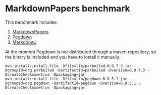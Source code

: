 # MarkdownPapers benchmark #

This benchmark includes:

1. [MarkdownPapers](http://github.com/lruiz/MarkdownPapers)
2. [Pegdown](http://github.com/sirthias/pegdown)
3. [MarkdonwJ](http://www.markdownj.org)

At the moment Pegdown is not distributed through a maven repository, so the binary is included and you have to install
it manually.

    mvn install:install-file -Dfile=lib/parboiled-0.9.7.3.jar -DgroupId=org.parboiled -DartifactId=parboiled -Dversion=0.9.7.3 -DcreateChecksum=true -Dpackaging=jar
    mvn install:install-file -Dfile=lib/pegdown-0.8.5.1.jar -DgroupId=org.pegdown -DartifactId=pegdown -Dversion=0.8.5.1 -DcreateChecksum=true -Dpackaging=jar


